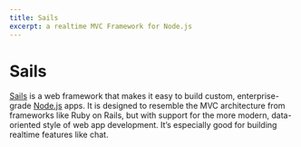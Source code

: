 ```yaml
---
title: Sails
excerpt: a realtime MVC Framework for Node.js
---
```


# Sails

[Sails](http://sailsjs.org/) is a web framework that makes it easy to build custom, enterprise-grade [Node.js](/_glossary/NODEJS.md) apps. It is designed to resemble the MVC architecture from frameworks like Ruby on Rails, but with support for the more modern, data-oriented style of web app development. It’s especially good for building realtime features like chat.
